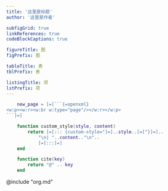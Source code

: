 ```yaml
---
title: '这里是标题'
author: '这里是作者'

subfigGrid: true
linkReferences: true
codeBlockCaptions: true

figureTitle: 图
figPrefix: 图

tableTitle: 表
tblPrefix: 表

listingTitle: 项
lstPrefix: 项
---
```


<!--
@@[[
    function from_fence(input)
        local output = {}
        local capturing = false
        local extracted_value = nil

        for line in input:gmatch("([^\n]*)\n?") do
            if not capturing then
                local matched = line:match("^```(%w+)$")
                if matched then
                    extracted_value = matched
                    capturing = true
                end
            else
                if line:match("^```$") then
                    break
                end
                table.insert(output, line)
            end
        end

        return table.concat(output, "\n"), extracted_value
    end
]]
-->

<!--
@@[[load(from_fence([==[
-->
```lua
    new_page = [=[```{=openxml}
<w:p><w:r><w:br w:type="page"/></w:r></w:p>
```]=]

    function custom_style(style, content)
        return [=[::: {custom-style="]=]..style..[=["}]=]..
            "\n| "..content.."\n"..
            [=[:::]=]
    end
```
<!--
]==]))()]]
-->

<!--
@@[[load(from_fence([=[
-->
```lua
    function cite(key)
        return "@" .. key
    end
```
<!--
]=]))()]]
-->

@include "org.md"
